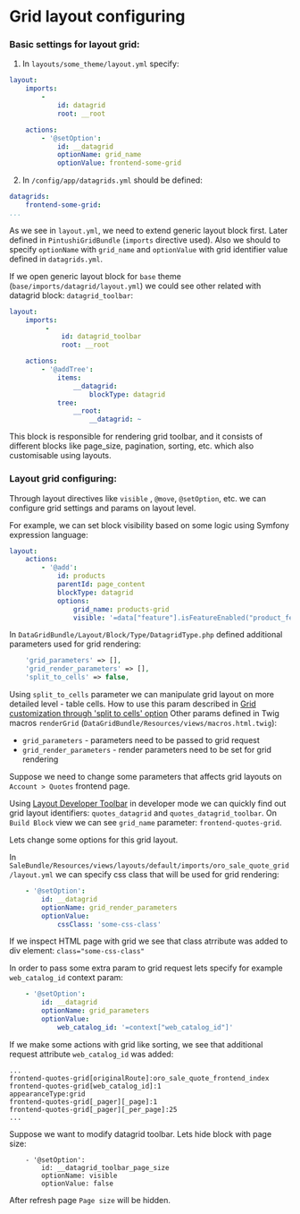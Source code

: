 Grid layout configuring
==============

### Basic settings for layout grid:

1. In `layouts/some_theme/layout.yml` specify:
```yaml
layout:
    imports:
        -
            id: datagrid
            root: __root

    actions:
        - '@setOption':
            id: __datagrid
            optionName: grid_name
            optionValue: frontend-some-grid
```

2. In `/config/app/datagrids.yml` should be defined:

```yaml
datagrids:
    frontend-some-grid:
...
```

As we see in `layout.yml`, we need to extend generic layout block first. Later defined in `PintushiGridBundle` (`imports` directive used). Also we should to specify `optionName` with `grid_name` and `optionValue` with grid identifier value defined in `datagrids.yml`. 

If we open generic layout block for `base` theme (`base/imports/datagrid/layout.yml`) we could see other related with datagrid block: `datagrid_toolbar`:
```yaml
layout:
    imports:
         -
             id: datagrid_toolbar
             root: __root

    actions:
        - '@addTree':
            items:
                __datagrid:
                    blockType: datagrid
            tree:
                __root:
                    __datagrid: ~
```

This block is responsible for rendering grid toolbar, and it consists of different blocks like page_size, pagination, sorting, etc. which also customisable using layouts.

### Layout grid configuring:

Through layout directives like `visible` , `@move`, `@setOption`, etc. we can configure grid settings and params on layout level.

For example, we can set block visibility based on some logic using Symfony expression language:

```yaml
layout:
    actions:
        - '@add':
            id: products
            parentId: page_content
            blockType: datagrid
            options:
                grid_name: products-grid
                visible: '=data["feature"].isFeatureEnabled("product_feature")'
```

In `DataGridBundle/Layout/Block/Type/DatagridType.php` defined additional parameters used for grid rendering:

```php
    'grid_parameters' => [],
    'grid_render_parameters' => [],
    'split_to_cells' => false,
```
Using `split_to_cells` parameter we can manipulate grid layout on more detailed level - table cells. How to use this param described in [Grid customization through 'split to cells' option](./grid_customization.md)
Other params defined in Twig macros `renderGrid` (`DataGridBundle/Resources/views/macros.html.twig`):

- `grid_parameters` - parameters need to be passed to grid request
- `grid_render_parameters` - render parameters need to be set for grid rendering

Suppose we need to change some parameters that affects grid layouts on `Account > Quotes` frontend page.

Using [Layout Developer Toolbar](../../../../LayoutBundle/Resources/doc/debug_information.md) in developer mode we can quickly find out grid layout identifiers: `quotes_datagrid` and `quotes_datagrid_toolbar`. On `Build Block` view we can see `grid_name` parameter: `frontend-quotes-grid`.

Lets change some options for this grid layout.

In `SaleBundle/Resources/views/layouts/default/imports/oro_sale_quote_grid/layout.yml` we can specify css class
that will be used for grid rendering:

```yaml
    - '@setOption':
        id: __datagrid
        optionName: grid_render_parameters
        optionValue:
            cssClass: 'some-css-class'
```

If we inspect HTML page with grid we see that class atrribute was added to div element: `class="some-css-class"`

In order to pass some extra param to grid request lets specify for example `web_catalog_id` context param:

```yaml
    - '@setOption':
        id: __datagrid
        optionName: grid_parameters
        optionValue:
            web_catalog_id: '=context["web_catalog_id"]'
```

If we make some actions with grid like sorting, we see that additional request attribute `web_catalog_id` was added:

```
...
frontend-quotes-grid[originalRoute]:oro_sale_quote_frontend_index
frontend-quotes-grid[web_catalog_id]:1
appearanceType:grid
frontend-quotes-grid[_pager][_page]:1
frontend-quotes-grid[_pager][_per_page]:25
...
```

Suppose we want to modify datagrid toolbar. Lets hide block with page size:
```
    - '@setOption':
        id: __datagrid_toolbar_page_size
        optionName: visible
        optionValue: false
```
After refresh page `Page size` will be hidden.

